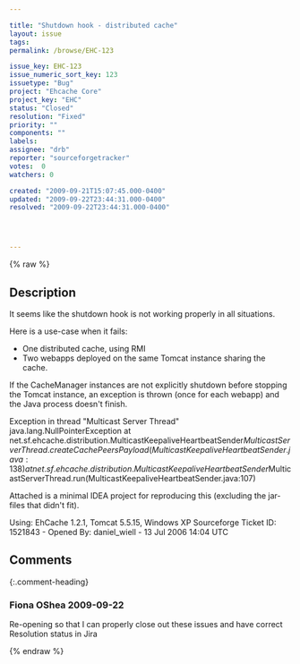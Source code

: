 ```yaml
---

title: "Shutdown hook - distributed cache"
layout: issue
tags: 
permalink: /browse/EHC-123

issue_key: EHC-123
issue_numeric_sort_key: 123
issuetype: "Bug"
project: "Ehcache Core"
project_key: "EHC"
status: "Closed"
resolution: "Fixed"
priority: ""
components: ""
labels: 
assignee: "drb"
reporter: "sourceforgetracker"
votes:  0
watchers: 0

created: "2009-09-21T15:07:45.000-0400"
updated: "2009-09-22T23:44:31.000-0400"
resolved: "2009-09-22T23:44:31.000-0400"




---
```


{% raw %}

## Description

<div markdown="1" class="description">

It seems like the shutdown hook is not working properly
in all situations.

Here is a use-case when it fails:

- One distributed cache, using RMI
- Two webapps deployed on the same Tomcat instance
sharing the cache.

If the CacheManager instances are not explicitly
shutdown before stopping the Tomcat instance, an
exception is thrown (once for each webapp) and the Java
process doesn't finish.

Exception in thread "Multicast Server Thread"
java.lang.NullPointerException
 at
net.sf.ehcache.distribution.MulticastKeepaliveHeartbeatSender$MulticastServerThread.createCachePeersPayload(MulticastKeepaliveHeartbeatSender.java:138)
 at
net.sf.ehcache.distribution.MulticastKeepaliveHeartbeatSender$MulticastServerThread.run(MulticastKeepaliveHeartbeatSender.java:107)


Attached is a minimal IDEA project for reproducing this
(excluding the jar-files that didn't fit).

Using: EhCache 1.2.1, Tomcat 5.5.15, Windows XP
Sourceforge Ticket ID: 1521843 - Opened By: daniel\_wiell - 13 Jul 2006 14:04 UTC

</div>

## Comments


{:.comment-heading}
### **Fiona OShea** <span class="date">2009-09-22</span>

<div markdown="1" class="comment">

Re-opening so that I can properly close out these issues and have correct Resolution status in Jira

</div>



{% endraw %}
